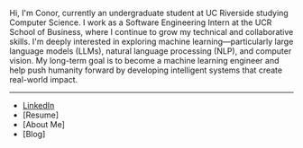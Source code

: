 Hi, I'm Conor, currently an undergraduate student at UC Riverside studying Computer Science. I work as a Software Engineering Intern at the UCR School of Business, where I continue to grow my technical and collaborative skills. I'm deeply interested in exploring machine learning—particularly large language models (LLMs), natural language processing (NLP), and computer vision. My long-term goal is to become a machine learning engineer and help push humanity forward by developing intelligent systems that create real-world impact.

***

* [LinkedIn](https://www.linkedin.com/in/conor-fabian/)
* [Resume]
* [About Me]
* [Blog]

